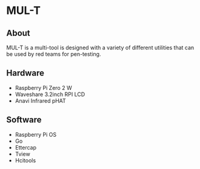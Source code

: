 # MUL-T
## About
MUL-T is a multi-tool is designed with a variety of different utilities that can be used by red teams for pen-testing.
## Hardware
- Raspberry Pi Zero 2 W
- Waveshare 3.2inch RPI LCD
- Anavi Infrared pHAT
## Software
- Raspberry Pi OS
- Go
- Ettercap
- Tview
- Hcitools
